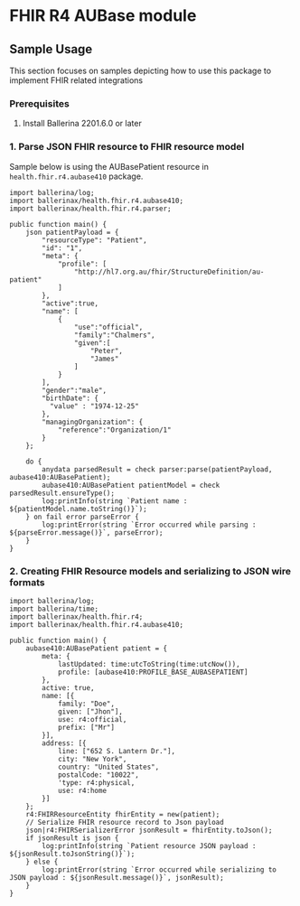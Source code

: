 # FHIR R4 AUBase module

## Sample Usage

This section focuses on samples depicting how to use this package to implement FHIR related integrations

### Prerequisites

1. Install Ballerina 2201.6.0 or later

### 1. Parse JSON FHIR resource to FHIR resource model
Sample below is using the AUBasePatient resource in `health.fhir.r4.aubase410` package.

```ballerina
import ballerina/log;
import ballerinax/health.fhir.r4.aubase410;
import ballerinax/health.fhir.r4.parser;

public function main() {
    json patientPayload = {
        "resourceType": "Patient",
        "id": "1",
        "meta": {
            "profile": [
                "http://hl7.org.au/fhir/StructureDefinition/au-patient"
            ]
        },
        "active":true,
        "name": [
            {
                "use":"official",
                "family":"Chalmers",
                "given":[
                    "Peter",
                    "James"
                ]
            }
        ],
        "gender":"male",
        "birthDate": {
          "value" : "1974-12-25"
        },
        "managingOrganization": {
            "reference":"Organization/1"
        }
    };

    do {
        anydata parsedResult = check parser:parse(patientPayload, aubase410:AUBasePatient);
        aubase410:AUBasePatient patientModel = check parsedResult.ensureType();
        log:printInfo(string `Patient name : ${patientModel.name.toString()}`);
    } on fail error parseError {
    	log:printError(string `Error occurred while parsing : ${parseError.message()}`, parseError);
    }
}
```

### 2. Creating FHIR Resource models and serializing to JSON wire formats

```ballerina
import ballerina/log;
import ballerina/time;
import ballerinax/health.fhir.r4;
import ballerinax/health.fhir.r4.aubase410;

public function main() {
    aubase410:AUBasePatient patient = {
        meta: {
            lastUpdated: time:utcToString(time:utcNow()),
            profile: [aubase410:PROFILE_BASE_AUBASEPATIENT]
        },
        active: true,
        name: [{
            family: "Doe",
            given: ["Jhon"],
            use: r4:official,
            prefix: ["Mr"]
        }],
        address: [{
            line: ["652 S. Lantern Dr."],
            city: "New York",
            country: "United States",
            postalCode: "10022",
            'type: r4:physical,
            use: r4:home
        }]
    };
    r4:FHIRResourceEntity fhirEntity = new(patient);
    // Serialize FHIR resource record to Json payload
    json|r4:FHIRSerializerError jsonResult = fhirEntity.toJson();
    if jsonResult is json {
        log:printInfo(string `Patient resource JSON payload : ${jsonResult.toJsonString()}`);
    } else {
        log:printError(string `Error occurred while serializing to JSON payload : ${jsonResult.message()}`, jsonResult);
    }
}
```